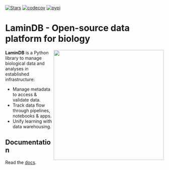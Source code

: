 [![Stars](https://img.shields.io/github/stars/laminlabs/lamindb?logo=GitHub&color=yellow)](https://github.com/laminlabs/lamindb)
[![codecov](https://codecov.io/gh/laminlabs/lamindb/branch/main/graph/badge.svg?token=VKMRJ7OWR3)](https://codecov.io/gh/laminlabs/lamindb)
[![pypi](https://img.shields.io/pypi/v/lamindb?color=blue&label=pypi%20package)](https://pypi.org/project/lamindb)

# LaminDB - Open-source data platform for biology

<img src="https://lamin-site-assets.s3.amazonaws.com/.lamindb/BunYmHkyFLITlM5MYQci.svg" width="350px" style="background: transparent" align="right">

**LaminDB** is a Python library to manage biological data and analyses in established infrastructure:

- Manage metadata to access & validate data.
- Track data flow through pipelines, notebooks & apps.
- Unify learning with data warehousing.

## Documentation

Read the [docs](https://lamin.ai/docs).
